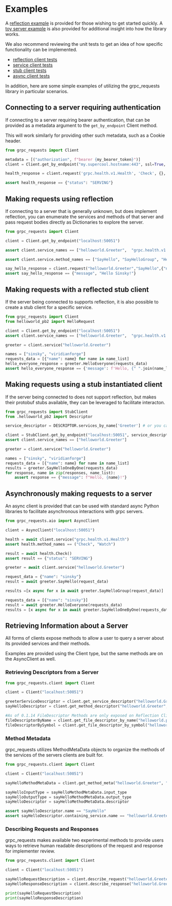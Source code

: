 # Examples

A [reflection example](./helloworld_reflection.py) is provided for those wishing to get started quickly.
A [toy server example](./helloworld_server.py) is also provided for additional insight into how the library works.

We also recommend reviewing the unit tests to get an idea of how specific functionality
can be implemented.

- [reflection client tests](../tests/reflection_client_test.py)
- [service client tests](../tests/service_client_test.py)
- [stub client tests](../tests/stub_client_test.py)
- [async client tests](../tests/async_reflection_client_test.py)

In addition, here are some simple examples of utilizing the grpc_requests library
in particular scenarios.

## Connecting to a server requiring authentication

If connecting to a server requiring bearer authentication, that can be provided
as a metadata argument to the `get_by_endpoint` Client method.

This will work similarly for providing other such metadata, such as a Cookie
header.

```python
from grpc_requests import Client

metadata = [("authorization", f"bearer {my_bearer_token}")]
client = Client.get_by_endpoint("my.supercool.hostname:443", ssl=True, metadata=metadata)

health_response = client.request('grpc.health.v1.Health', 'Check', {}, metadata=metadata)

assert health_response == {"status": "SERVING"}
```

## Making requests using reflection

If connecting to a server that is generally unknown, but does implement
reflection, you can enumerate the services and methods of that server and
pass request bodies directly as Dictionaries to explore the server.

```python
from grpc_requests import Client

client = Client.get_by_endpoint("localhost:50051")

assert client.service_names == ["helloworld.Greeter",  "grpc.health.v1.Health"]

assert client.service.method_names == ["SayHello", "SayHelloGroup", "HelloEveryone", "SayHelloOneByOne"]

say_hello_response = client.request("helloworld.Greeter","SayHello",{"name": "sinsky"})
assert say_hello_response == {"message", "Hello Sinsky!"}
```

## Making requests with a reflected stub client

If the server being connected to supports reflection, it is also possible to
create a stub client for a specific service.

```python
from grpc_requests import Client
from helloworld_pb2 import HelloRequest

client = Client.get_by_endpoint("localhost:50051")
assert client.service_names == ["helloworld.Greeter",  "grpc.health.v1.Health"]

greeter = client.service("helloworld.Greeter")

names = ["sinsky", "viridianforge"]
requests_data = [{"name": name} for name in name_list]
hello_everyone_response = greeter.HelloEveryone(requests_data)
assert hello_everyone_response == {'message': f'Hello, {" ".join(name_list)}!'}
```

## Making requests using a stub instantiated client

If the server being connected to does not support reflection, but makes their
protobuf stubs available, they can be leveraged to facilitate interacton.

```python
from grpc_requests import StubClient
from .helloworld_pb2 import Descriptor

service_descriptor = DESCRIPTOR.services_by_name['Greeter'] # or you can just use _GREETER

client = StubClient.get_by_endpoint("localhost:50051", service_descriptors=[service_descriptor,])
assert client.service_names == ["helloworld.Greeter"]

greeter = client.service("helloworld.Greeter")

names = ["sinsky", "viridianforge"]
requests_data = [{"name": name} for name in name_list]
results = greeter.SayHelloOneByOne(requests_data)
for response, name in zip(responses, name_list):
    assert response == {"message": f"Hello, {name}!"}
```

## Asynchronously making requests to a server

An async client is provided that can be used with standard async Python libraries
to facilitate asynchronous interactions with grpc servers.

```python
from grpc_requests.aio import AsyncClient

client = AsyncClient("localhost:50051")

health = await client.service("grpc.health.v1.Health")
assert health.method_names == ("Check", "Watch")

result = await health.Check()
assert result == {"status": "SERVING"}

greeter = await client.service("helloworld.Greeter")

request_data = {"name": "sinsky"}
result = await greeter.SayHello(request_data)

results =[x async for x in await greeter.SayHelloGroup(request_data)] 

requests_data = [{"name": "sinsky"}]
result = await greeter.HelloEveryone(requests_data)
results = [x async for x in await greeter.SayHelloOneByOne(requests_data)]  
```

## Retrieving Information about a Server

All forms of clients expose methods to allow a user to query a server about its
provided services and their methods.

Examples are provided using the Client type, but the same methods are on the
AsyncClient as well.

### Retrieving Descriptors from a Server

```python
from grpc_requests.client import Client

client = Client("localhost:50051")

greeterServiceDescriptor = client.get_service_descriptor("helloworld.Greeter")
sayHelloDescriptor = client.get_method_descriptor("helloworld.Greeter","SayHello")

#As of 0.1.14 FileDescriptor Methods are only exposed on Reflection Clients
fileDescriptorByName = client.get_file_descriptor_by_name("helloworld.proto")
fileDescriptorBySymbol = client.get_file_descriptor_by_symbol("helloworld.Greeter")
```

### Method Metadata

grpc_requests utilizes MethodMetaData objects to organize the methods of the
services of the servers clients are built for.

```python
from grpc_requests.client import Client

client = Client("localhost:50051")

sayHelloMethodMetaData = client.get_method_meta("helloworld.Greeter", "SayHello")

sayHelloInputType = sayHelloMethodMetaData.input_type
sayHelloOutputType = sayHelloMethodMetaData.output_type
sayHelloDescriptor = sayHelloMethodMetaData.descriptor

assert sayHelloDescriptor.name == "SayHello"
assert sayHelloDescriptor.containing_service.name == "helloworld.Greeter"
```

### Describing Requests and Responses

grpc_requests makes available two experimental methods to provide users ways
to retrieve human readable descriptions of the request and response for implementer
review.

```python
from grpc_requests.client import Client

client = Client("localhost:50051")

sayHelloRequestDescription = client.describe_request("helloworld.Greeter", "SayHello")
sayHelloResponseDescription = client.describe_response("helloworld.Greeter", "SayHello")

print(sayHelloRequestDescription)
print(sayHelloResponseDescription)
```
